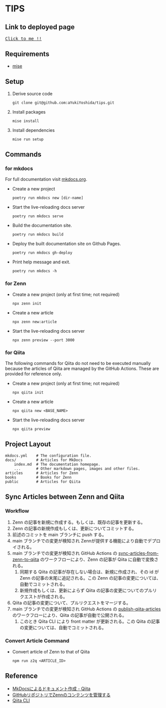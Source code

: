 # TIPS

## Link to deployed page

<!-- markdownlint-disable MD033 -->
<kbd><a href="https://ayukiyoshida.github.io/tips/">Click to me !!</a></kbd>

## Requirements

- [mise](https://mise.jdx.dev/)

## Setup

1. Derive source code

    ```shell
    git clone git@github.com:aYukiYoshida/tips.git
    ```

2. Install packages

    ```shell
    mise install
    ```

3. Install dependencies

    ```shell
    mise run setup
    ```

## Commands

### for mkdocs

For full documentation visit [mkdocs.org](https://www.mkdocs.org).

- Create a new project

  ```shell
  poetry run mkdocs new [dir-name]
  ```

- Start the live-reloading docs server

  ```shell
  poetry run mkdocs serve
  ```

- Build the documentation site.

  ```shell
  poetry run mkdocs build
  ```

- Deploy the built documentation site on Github Pages.

  ```shell
  poetry run mkdocs gh-deploy
  ```

- Print help message and exit.

  ```shell
  poetry run mkdocs -h
  ```

### for Zenn

- Create a new project (only at first time; not required)

  ```shell
  npx zenn init
  ```

- Create a new article

  ```shell
  npx zenn new:article
  ```

- Start the live-reloading docs server

  ```shell
  npx zenn preview --port 3000
  ```

### for Qiita

The following commands for Qiita do not need to be executed manually because the articles of Qiita are managed by the GitHub Actions.
These are provided for reference only.

- Create a new project (only at first time; not required)

  ```shell
  npx qiita init
  ```

- Create a new article

  ```shell
  npx qiita new <BASE_NAME>
  ```

- Start the live-reloading docs server

  ```shell
  npx qiita preview
  ```

## Project Layout

```text
mkdocs.yml    # The configuration file.
docs/         # Articles for MkDocs
    index.md  # The documentation homepage.
    ...       # Other markdown pages, images and other files.
articles      # Articles for Zenn
books         # Books for Zenn
public        # Articles for Qiita
```

## Sync Articles between Zenn and Qiita

### Workflow

1. Zenn の記事を新規に作成する。もしくは、既存の記事を更新する。
2. Zenn の記事の新規作成もしくは、更新についてコミットする。
3. 前述のコミットを main ブランチに push する。
4. main ブランチでの変更が検知され Zennが提供する機能により自動でデプロイされる。
5. main ブランチでの変更が検知され GitHub Actions の [sync-articles-from-zenn-to-qiita](./.github/workflows/zenn_to_qiita.yml) のワークフローにより、Zenn の記事が Qiita に自動で変換される。
   1. 同期する Qiita の記事が存在しない場合は、新規に作成され、その id が Zenn の記事の末尾に追記される。この Zenn の記事の変更については、自動でコミットされる。
   2. 新規作成もしくは、更新によらず Qiita の記事の変更についてのプルリクエストが作成される。
6. Qiita の記事の変更について、プルリクエストをマージする。
7. main ブランチでの変更が検知され GitHub Actions の [publish-qiita-articles](./.github/workflows/publish_qiita_articles.yml) のワークフローにより、Qiita の記事が自動で公開される。
   1. このとき Qiita CLI により front matter が更新される。この Qiita の記事の変更については、自動でコミットされる。

### Convert Article Command

- Convert article of Zenn to that of Qiita

  ```shell
  npm run z2q <ARTICLE_ID>
  ```

## Reference

- [MkDocsによるドキュメント作成 - Qiita](https://qiita.com/mebiusbox2/items/a61d42878266af969e3c)
- [GitHubリポジトリでZennのコンテンツを管理する](https://zenn.dev/zenn/articles/connect-to-github)
- [Qiita CLI](https://github.com/increments/qiita-cli)
